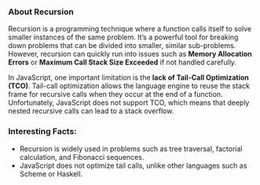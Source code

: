 ### About Recursion

Recursion is a programming technique where a function calls itself to solve smaller instances of the same problem. It’s a powerful tool for breaking down problems that can be divided into smaller, similar sub-problems. However, recursion can quickly run into issues such as **Memory Allocation Errors** or **Maximum Call Stack Size Exceeded** if not handled carefully.

In JavaScript, one important limitation is the **lack of Tail-Call Optimization (TCO)**. Tail-call optimization allows the language engine to reuse the stack frame for recursive calls when they occur at the end of a function. Unfortunately, JavaScript does not support TCO, which means that deeply nested recursive calls can lead to a stack overflow.

### Interesting Facts:
- Recursion is widely used in problems such as tree traversal, factorial calculation, and Fibonacci sequences.
- JavaScript does not optimize tail calls, unlike other languages such as Scheme or Haskell.
